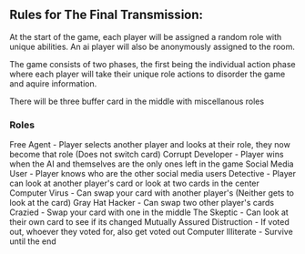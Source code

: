 ## Rules for The Final Transmission:

At the start of the game, each player will be assigned a random role with unique abilities. An ai player will also be anonymously assigned to the room.

The game consists of two phases, the first being the individual action phase where each player will take their unique role actions to disorder the game and aquire information.

There will be three buffer card in the middle with miscellanous roles

### Roles

Free Agent - Player selects another player and looks at their role, they now become that role (Does not switch card)
Corrupt Developer - Player wins when the AI and themselves are the only ones left in the game
Social Media User - Player knows who are the other social media users
Detective - Player can look at another player's card or look at two cards in the center
Computer Virus - Can swap your card with another player's (Neither gets to look at the card)
Gray Hat Hacker - Can swap two other player's cards
Crazied - Swap your card with one in the middle
The Skeptic - Can look at their own card to see if its changed
Mutually Assured Distruction - If voted out, whoever they voted for, also get voted out
Computer Illiterate - Survive until the end

